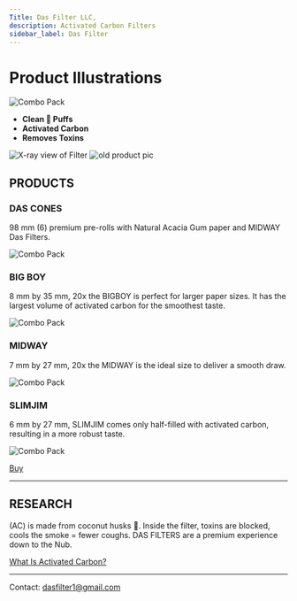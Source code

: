 ```yaml
---
Title: Das Filter LLC,
description: Activated Carbon Filters
sidebar_label: Das Filter
---
```


# Product Illustrations

![Combo Pack](/img/das.jpg)

- **Clean 💨 Puffs**
- **Activated Carbon**
- **Removes Toxins**

![X-ray view of Filter](/img/das3.png)
![old product pic](/img/das4.png)


## PRODUCTS

### DAS CONES
98 mm (6) premium pre-rolls with Natural Acacia Gum paper and MIDWAY Das Filters.

![Combo Pack](/img/das.jpg)

### BIG BOY
8 mm by 35 mm, 20x the BIGBOY is perfect for larger paper sizes. It has the largest volume of activated carbon for the smoothest taste.

![Combo Pack](/img/das.jpg)

### MIDWAY
7 mm by 27 mm, 20x the MIDWAY is the ideal size to deliver a smooth draw.

![Combo Pack](/img/das.jpg)

### SLIMJIM
6 mm by 27 mm, SLIMJIM comes only half-filled with activated carbon, resulting in a more robust taste.

![Combo Pack](/img/das.jpg)

[Buy](https://checkout.stripe.com/c/pay/cs_live_a1s8KMshHPua9LHcLqLjOKTcoOjdeUeazeKdpjXHA20AKeVTqwu5RCRPWw#fidkdWxOYHwnPyd1blppbHNgWjA0S2tHV2ZDbDF3Vn8wMTRhbDJTRjV3X1BdYE1mdzRuaHdqNlBhT258V0RPdkFQNG9kZEpzN01nbEM0MU9TT29BakFDfTVvRmdibFxEajRHM3JvMlBvMm5yNTU1VFUyUHNIRycpJ3VpbGtuQH11anZgYUxhJz8nMG5EYFNtYlRPYjU2MFdWMnZ2JykndXdgaWpkYUNqa3EnPydIJVVJUFYlNCVGamFgJ3gl)

---

## RESEARCH
(AC) is made from coconut husks 🥥. Inside the filter, toxins are blocked, cools the smoke = fewer coughs. DAS FILTERS are a premium experience down to the Nub.

[What Is Activated Carbon?](https://dasfilter.co/blog)

---

Contact: [dasfilter1@gmail.com](mailto:dasfilter1@gmail.com)
